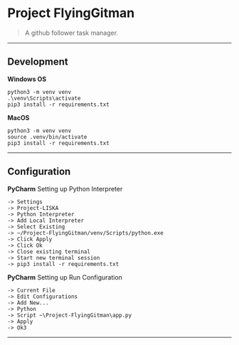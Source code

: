 # Project FlyingGitman
> A github follower task manager.

---

## Development
**Windows OS**
```shell
python3 -m venv venv
.\venv\Scripts\activate
pip3 install -r requirements.txt
```
**MacOS**
```shell
python3 -m venv venv
source .venv/bin/activate
pip3 install -r requirements.txt
```

---

## Configuration
**PyCharm** Setting up Python Interpreter
```
-> Settings 
-> Project-LISKA
-> Python Interpreter 
-> Add Local Interpreter 
-> Select Existing 
-> ~/Project-FlyingGitman/venv/Scripts/python.exe
-> Click Apply
-> Click Ok
-> Close existing terminal
-> Start new terminal session
-> pip3 install -r requirements.txt
```
**PyCharm** Setting up Run Configuration
```
-> Current File
-> Edit Configurations
-> Add New...
-> Python 
-> Script ~\Project-FlyingGitman\app.py
-> Apply
-> Ok3
```

---